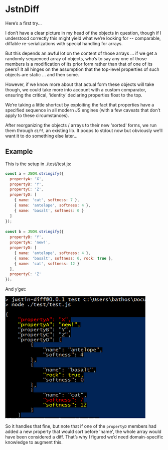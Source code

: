 # JstnDiff

Here’s a first try...

I don’t have a clear picture in my head of the objects in question, though if I
understood correctly this might yield what we’re looking for -- comparable,
diffable re-serializations with special handling for arrays.

But this depends an awful lot on the content of those arrays ... if we get a
randomly sequenced array of objects, who’s to say any one of those members is a
modification of its prior form rather than that of one of its peers? It all
hinges on the assumption that the top-level properties of such objects are
static ... and then some.

However, if we know more about that actual form these objects will take though,
we could take more into account with a custom comparator, ensuring the critical,
‘identity’ declaring properties float to the top.

We’re taking a little shortcut by exploiting the fact that properties have a
specified sequence in all modern JS engines (with a few caveats that don’t apply
to these circumstances).

After reorganizing the objects / arrays to their new 'sorted' forms, we run them
through `diff`, an existing lib. It poops to stdout now but obviously we’ll want
it to do something else later...

## Example

This is the setup in ./test/test.js:

```js
const a = JSON.stringify({
  propertyA: 'X',
  propertyB: 'Y',
  propertyC: 'Z',
  propertyD: [
    { name: 'cat', softness: 7 },
    { name: 'antelope', softness: 4 },
    { name: 'basalt', softness: 0 }
  ]
});

const b = JSON.stringify({
  propertyB: 'Y',
  propertyA: 'new!',
  propertyD: [
    { name: 'antelope', softness: 4 },
    { name: 'basalt', softness: 0, rock: true },
    { name: 'cat', softness: 12 }
  ],
  propertyC: 'Z'
});
```

And y’get:

![example outpoop](https://github.com/bathos/justin-diff/raw/master/resource/example.png)

So it handles that fine, but note that if one of the `propertyD` members had
added a new property that would sort before 'name', the whole array would have
been considered a diff. That’s why I figured we’d need domain-specific knowledge
to augment this.
